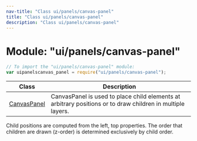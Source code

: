 ```yaml
---
nav-title: "Class ui/panels/canvas-panel"
title: "Class ui/panels/canvas-panel"
description: "Class ui/panels/canvas-panel"
---
```

# Module: "ui/panels/canvas-panel"

``` JavaScript
// To import the "ui/panels/canvas-panel" module:
var uipanelscanvas_panel = require("ui/panels/canvas-panel");
```

Class | Description
------|------------
[CanvasPanel](../../../ui/panels/canvas-panel/CanvasPanel.md) | CanvasPanel is used to place child elements at arbitrary positions or to draw children in multiple layers.
Child positions are computed from the left, top properties.
The order that children are drawn (z-order) is determined exclusively by child order.     